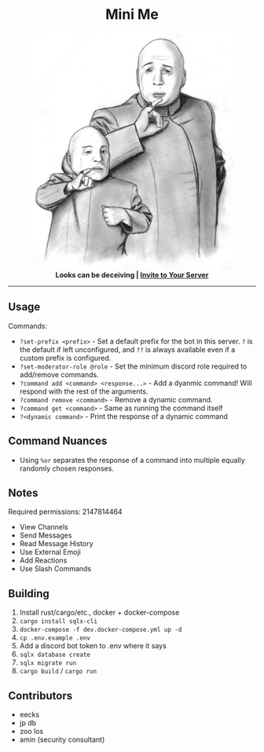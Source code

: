 <h1 align="center">Mini Me</h1>
<div align="center">
  <img width="414" height="483" src="./assets/mini-me.jpg">
</div>
<div align="center">
 <strong>
   Looks can be deceiving |
   <a href="https://discord.com/api/oauth2/authorize?client_id=854961435388936242&permissions=2147814464&scope=bot">
     Invite to Your Server
   </a>
 </strong>
</div>

---

## Usage

Commands:

- `?set-prefix <prefix>` - Set a default prefix for the bot in this server. `?` is the default if left unconfigured, and `??` is always available even if a custom prefix is configured.
- `?set-moderator-role @role` - Set the minimum discord role required to add/remove commands.
- `?command add <command> <response...>` - Add a dyanmic command! Will respond with the rest of the arguments.
- `?command remove <command>` - Remove a dynamic command.
- `?command get <command>` - Same as running the command itself
- `?<dynamic command>` - Print the response of a dynamic command

## Command Nuances

- Using `%or` separates the response of a command into multiple equally randomly chosen responses.

## Notes

Required permissions: 2147814464

- View Channels
- Send Messages
- Read Message History
- Use External Emoji
- Add Reactions
- Use Slash Commands

## Building

1. Install rust/cargo/etc., docker + docker-compose
2. `cargo install sqlx-cli`
3. `docker-compose -f dev.docker-compose.yml up -d`
4. `cp .env.example .env`
5. Add a discord bot token to .env where it says
6. `sqlx database create`
7. `sqlx migrate run`
8. `cargo build` / `cargo run`

## Contributors

- eecks
- jp db
- zoo los
- amin (security consultant)

